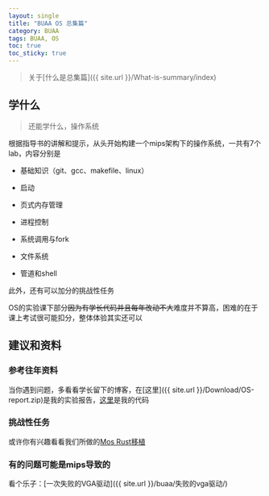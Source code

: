 ```yaml
---
layout: single
title: "BUAA OS 总集篇"
category: BUAA
tags: BUAA, OS
toc: true
toc_sticky: true
---
```


>  关于[什么是总集篇]({{ site.url }}/What-is-summary/index)

## 学什么

> 还能学什么，操作系统

根据指导书的讲解和提示，从头开始构建一个mips架构下的操作系统，一共有7个lab，内容分别是

* 基础知识（git、gcc、makefile、linux）

* 启动
* 页式内存管理
* 进程控制
* 系统调用与fork
* 文件系统
* 管道和shell

此外，还有可以加分的挑战性任务

OS的实验课下部分~~因为有学长代码并且每年改动不大~~难度并不算高，困难的在于课上考试很可能扣分，整体体验其实还可以

## 建议和资料

### 参考往年资料

当你遇到问题，多看看学长留下的博客，在[这里]({{ site.url }}/Download/OS-report.zip)是我的实验报告，[这里](https://github.com/FyVoid/BUAA_OS_2024)是我的代码

### 挑战性任务

或许你有兴趣看看我们所做的[Mos Rust移植](https://github.com/MOS-Rust/mos)

### 有的问题可能是mips导致的

看个乐子：[一次失败的VGA驱动]({{ site.url }}/buaa/失败的vga驱动/)
